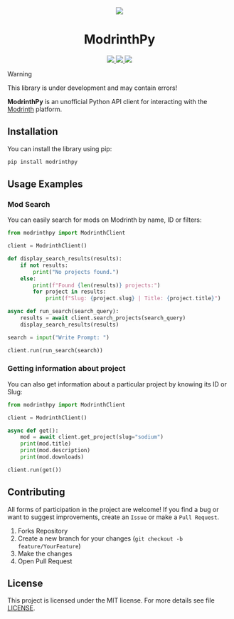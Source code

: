 <div align="center">
    <image src="https://github.com/user-attachments/assets/c037660a-c363-4794-b805-dfbf7b55f3e3">
    <h1>ModrinthPy</h1>
</div>

<div align="center">
    <a href="https://pypi.org/project/modrinthpy/">
        <img src="https://img.shields.io/pypi/v/modrinthpy">
    </a>
    <a href="https://github.com/mrf0rtuna4/modrinthpy/blob/main/LICENSE">
        <img src="https://img.shields.io/github/license/mrf0rtuna4/modrinthpy">
    </a>
    <a href="https://pypi.org/project/modrinthpy/">
        <img src="https://img.shields.io/pypi/pyversions/modrinthpy">
    </a>
</div>

> [!WARNING]
> This library is under development and may contain errors!

**ModrinthPy** is an unofficial Python API client for interacting with the [Modrinth](https://modrinth.com/) platform.

## Installation 

You can install the library using pip:
```bash
pip install modrinthpy
```

## Usage Examples 

### Mod Search 

You can easily search for mods on Modrinth by name, ID or filters:

```python
from modrinthpy import ModrinthClient

client = ModrinthClient()

def display_search_results(results):
    if not results:
        print("No projects found.")
    else:
        print(f"Found {len(results)} projects:")
        for project in results:
            print(f"Slug: {project.slug} | Title: {project.title}")

async def run_search(search_query):
    results = await client.search_projects(search_query)
    display_search_results(results)

search = input("Write Prompt: ")

client.run(run_search(search))
```

### Getting information about project

You can also get information about a particular project by knowing its ID or Slug:

```python
from modrinthpy import ModrinthClient

client = ModrinthClient()

async def get():
    mod = await client.get_project(slug="sodium")
    print(mod.title)
    print(mod.description)
    print(mod.downloads)

client.run(get())
```


## Contributing

All forms of participation in the project are welcome! If you find a bug or want to suggest improvements, create an `Issue` or make a `Pull Request`.

1. Forks Repository
2. Create a new branch for your changes (`git checkout -b feature/YourFeature`)
3. Make the changes
4. Open Pull Request

## License

This project is licensed under the MIT license. For more details see file [LICENSE](https://github.com/mrf0rtuna4/modrinthpy/blob/main/LICENSE).
